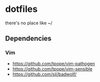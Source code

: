 # dotfiles

there's no place like ~/

## Dependencies

### Vim

- https://github.com/tpope/vim-pathogen
- https://github.com/tpope/vim-sensible
- https://github.com/sjl/badwolf/
